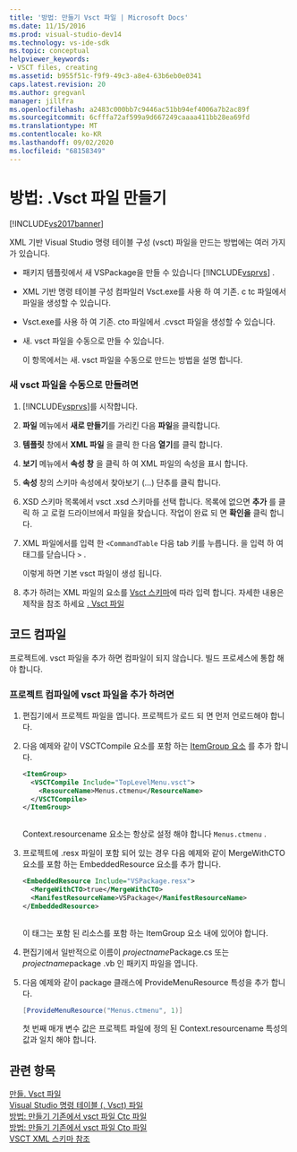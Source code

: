 ```yaml
---
title: '방법: 만들기 Vsct 파일 | Microsoft Docs'
ms.date: 11/15/2016
ms.prod: visual-studio-dev14
ms.technology: vs-ide-sdk
ms.topic: conceptual
helpviewer_keywords:
- VSCT files, creating
ms.assetid: b955f51c-f9f9-49c3-a8e4-63b6eb0e0341
caps.latest.revision: 20
ms.author: gregvanl
manager: jillfra
ms.openlocfilehash: a2483c000bb7c9446ac51bb94ef4006a7b2ac89f
ms.sourcegitcommit: 6cfffa72af599a9d667249caaaa411bb28ea69fd
ms.translationtype: MT
ms.contentlocale: ko-KR
ms.lasthandoff: 09/02/2020
ms.locfileid: "68158349"
---
```

# <a name="how-to-create-a-vsct-file"></a>방법: .Vsct 파일 만들기
[!INCLUDE[vs2017banner](../../includes/vs2017banner.md)]

XML 기반 Visual Studio 명령 테이블 구성 (vsct) 파일을 만드는 방법에는 여러 가지가 있습니다.  
  
- 패키지 템플릿에서 새 VSPackage을 만들 수 있습니다 [!INCLUDE[vsprvs](../../includes/vsprvs-md.md)] .  
  
- XML 기반 명령 테이블 구성 컴파일러 Vsct.exe를 사용 하 여 기존. c tc 파일에서 파일을 생성할 수 있습니다.  
  
- Vsct.exe를 사용 하 여 기존. cto 파일에서 .cvsct 파일을 생성할 수 있습니다.  
  
- 새. vsct 파일을 수동으로 만들 수 있습니다.  
  
  이 항목에서는 새. vsct 파일을 수동으로 만드는 방법을 설명 합니다.  
  
### <a name="to-manually-create-a-new-vsct-file"></a>새 vsct 파일을 수동으로 만들려면  
  
1. [!INCLUDE[vsprvs](../../includes/vsprvs-md.md)]를 시작합니다.  
  
2. **파일** 메뉴에서 **새로 만들기**를 가리킨 다음 **파일**을 클릭합니다.  
  
3. **템플릿** 창에서 **XML 파일** 을 클릭 한 다음 **열기**를 클릭 합니다.  
  
4. **보기** 메뉴에서 **속성 창** 을 클릭 하 여 XML 파일의 속성을 표시 합니다.  
  
5. **속성** 창의 스키마 속성에서 찾아보기 (...) 단추를 클릭 합니다.  
  
6. XSD 스키마 목록에서 vsct .xsd 스키마를 선택 합니다. 목록에 없으면 **추가** 를 클릭 하 고 로컬 드라이브에서 파일을 찾습니다. 작업이 완료 되 면 **확인을** 클릭 합니다.  
  
7. XML 파일에서를 입력 한 `<CommandTable` 다음 tab 키를 누릅니다. 을 입력 하 여 태그를 닫습니다 `>` .  
  
     이렇게 하면 기본 vsct 파일이 생성 됩니다.  
  
8. 추가 하려는 XML 파일의 요소를 [Vsct 스키마](../../extensibility/vsct-xml-schema-reference.md)에 따라 입력 합니다. 자세한 내용은 제작을 참조 하세요 [. Vsct 파일](../../extensibility/internals/authoring-dot-vsct-files.md)  
  
## <a name="compiling-the-code"></a>코드 컴파일  
 프로젝트에. vsct 파일을 추가 하면 컴파일이 되지 않습니다. 빌드 프로세스에 통합 해야 합니다.  
  
### <a name="to-add-a-vsct-file-to-project-compilation"></a>프로젝트 컴파일에 vsct 파일을 추가 하려면  
  
1. 편집기에서 프로젝트 파일을 엽니다. 프로젝트가 로드 되 면 먼저 언로드해야 합니다.  
  
2. 다음 예제와 같이 VSCTCompile 요소를 포함 하는 [ItemGroup 요소](../../msbuild/itemgroup-element-msbuild.md) 를 추가 합니다.  
  
    ```xml  
    <ItemGroup>  
      <VSCTCompile Include="TopLevelMenu.vsct">  
        <ResourceName>Menus.ctmenu</ResourceName>  
      </VSCTCompile>  
    </ItemGroup>  
  
    ```  
  
     Context.resourcename 요소는 항상로 설정 해야 합니다 `Menus.ctmenu` .  
  
3. 프로젝트에 .resx 파일이 포함 되어 있는 경우 다음 예제와 같이 MergeWithCTO 요소를 포함 하는 EmbeddedResource 요소를 추가 합니다.  
  
    ```xml  
    <EmbeddedResource Include="VSPackage.resx">  
      <MergeWithCTO>true</MergeWithCTO>  
      <ManifestResourceName>VSPackage</ManifestResourceName>  
    </EmbeddedResource>  
  
    ```  
  
     이 태그는 포함 된 리소스를 포함 하는 ItemGroup 요소 내에 있어야 합니다.  
  
4. 편집기에서 일반적으로 이름이 *projectname*Package.cs 또는 *projectname*package .vb 인 패키지 파일을 엽니다.  
  
5. 다음 예제와 같이 package 클래스에 ProvideMenuResource 특성을 추가 합니다.  
  
    ```csharp  
    [ProvideMenuResource("Menus.ctmenu", 1)]  
    ```  
  
     첫 번째 매개 변수 값은 프로젝트 파일에 정의 된 Context.resourcename 특성의 값과 일치 해야 합니다.  
  
## <a name="see-also"></a>관련 항목  
 [만들. Vsct 파일](../../extensibility/internals/authoring-dot-vsct-files.md)   
 [Visual Studio 명령 테이블 (. Vsct) 파일](../../extensibility/internals/visual-studio-command-table-dot-vsct-files.md)   
 [방법: 만들기 기존에서 vsct 파일 Ctc 파일](../../misc/how-to-create-a-dot-vsct-file-from-an-existing-dot-ctc-file.md)   
 [방법: 만들기 기존에서 vsct 파일 Cto 파일](../../misc/how-to-create-a-dot-vsct-file-from-an-existing-dot-cto-file.md)   
 [VSCT XML 스키마 참조](../../extensibility/vsct-xml-schema-reference.md)
